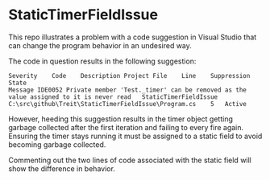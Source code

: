 # StaticTimerFieldIssue
This repo illustrates a problem with a code suggestion in Visual Studio that can change the program behavior in an undesired way.

The code in question results in the following suggestion:

    Severity	Code	Description	Project	File	Line	Suppression State
    Message	IDE0052	Private member 'Test._timer' can be removed as the value assigned to it is never read	StaticTimerFieldIssue	C:\src\github\Treit\StaticTimerFieldIssue\Program.cs	5	Active

However, heeding this suggestion results in the timer object getting garbage collected after the first iteration and failing to every fire again. Ensuring the timer stays running it must be assigned to a static field to avoid becoming garbage collected.

Commenting out the two lines of code associated with the static field will show the difference in behavior.

